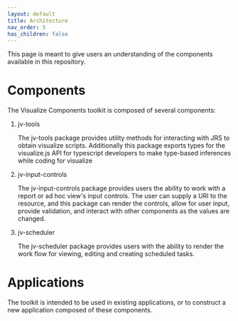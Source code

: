```yaml
---
layout: default
title: Architecture
nav_order: 5
has_children: false
---
```


This page is meant to give users an understanding of the components available in this repository.

# Components

The Visualize Components toolkit is composed of several components:

1. jv-tools

    The jv-tools package provides utility methods for interacting with JRS to obtain visualize scripts. Additionally this package exports types for the visualize.js API for typescript developers to make type-based inferences while coding for visualize

1. jv-input-controls

    The jv-input-controls package provides users the ability to work with a report or ad hoc view's input controls. The user can supply a URI to the resource, and this package can render the controls, allow for user input, provide validation, and interact with other components as the values are changed.
    

1. jv-scheduler

    The jv-scheduler package provides users with the ability to render the work flow for viewing, editing and creating scheduled tasks. 
    
# Applications

The toolkit is intended to be used in existing applications, or to construct a new application composed of these components. 



